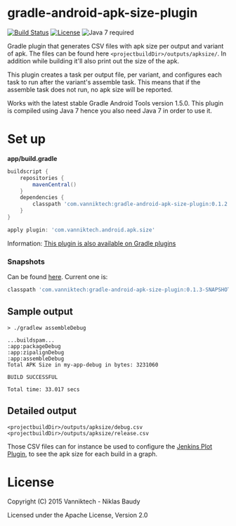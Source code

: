 # gradle-android-apk-size-plugin

[![Build Status](https://travis-ci.org/vanniktech/gradle-android-apk-size-plugin.svg)](https://travis-ci.org/vanniktech/gradle-android-apk-size-plugin)
[![License](http://img.shields.io/:license-apache-blue.svg)](http://www.apache.org/licenses/LICENSE-2.0.html)
![Java 7 required](https://img.shields.io/badge/java-7-brightgreen.svg)

Gradle plugin that generates CSV files with apk size per output and variant of apk. The files can be found here `<projectbuildDir>/outputs/apksize/`. In addition while building it'll also print out the size of the apk.

This plugin creates a task per output file, per variant, and configures each task to run after the variant's assemble task. This means that if the assemble task does not run, no apk size will be reported.

Works with the latest stable Gradle Android Tools version 1.5.0. This plugin is compiled using Java 7 hence you also need Java 7 in order to use it.

# Set up

**app/build.gradle**

```groovy
buildscript {
    repositories {
        mavenCentral()
    }
    dependencies {
        classpath 'com.vanniktech:gradle-android-apk-size-plugin:0.1.2'
    }
}

apply plugin: 'com.vanniktech.android.apk.size'
```

Information: [This plugin is also available on Gradle plugins](https://plugins.gradle.org/plugin/com.vanniktech.android.apk.size)

### Snapshots

Can be found [here](https://oss.sonatype.org/#nexus-search;quick~gradle-android-apk-size-plugin). Current one is:

```groovy
classpath 'com.vanniktech:gradle-android-apk-size-plugin:0.1.3-SNAPSHOT'
```

## Sample output

```
> ./gradlew assembleDebug

...buildspam...
:app:packageDebug
:app:zipalignDebug
:app:assembleDebug
Total APK Size in my-app-debug in bytes: 3231060

BUILD SUCCESSFUL

Total time: 33.017 secs
```

## Detailed output

```
<projectbuildDir>/outputs/apksize/debug.csv
<projectbuildDir>/outputs/apksize/release.csv
```

Those CSV files can for instance be used to configure the [Jenkins Plot Plugin](https://wiki.jenkins-ci.org/display/JENKINS/Plot+Plugin), to see the apk size for each build in a graph.

# License

Copyright (C) 2015 Vanniktech - Niklas Baudy

Licensed under the Apache License, Version 2.0